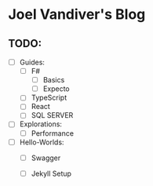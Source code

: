# Joel Vandiver's Blog

## TODO:

- [ ] Guides:
  - [ ] F#
    - [ ] Basics
    - [ ] Expecto
  - [ ] TypeScript
  - [ ] React
  - [ ] SQL SERVER
- [ ] Explorations:
  - [ ] Performance
- [ ] Hello-Worlds:
  - [ ] Swagger
  - [ ] Jekyll Setup

